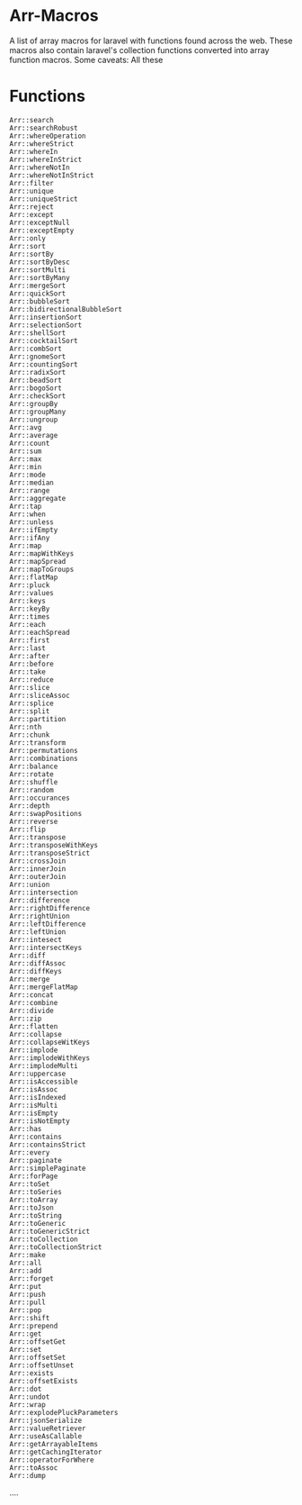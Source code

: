 # Arr-Macros
A list of array macros for laravel with functions found across the web. 
These macros also contain laravel's collection functions converted into array function macros.
Some caveats: All these

# Functions

	Arr::search
	Arr::searchRobust
	Arr::whereOperation
	Arr::whereStrict
	Arr::whereIn
	Arr::whereInStrict
	Arr::whereNotIn
	Arr::whereNotInStrict
	Arr::filter
	Arr::unique
	Arr::uniqueStrict
	Arr::reject
	Arr::except
	Arr::exceptNull
	Arr::exceptEmpty
	Arr::only
	Arr::sort
	Arr::sortBy
	Arr::sortByDesc
	Arr::sortMulti
	Arr::sortByMany
	Arr::mergeSort
	Arr::quickSort
	Arr::bubbleSort
	Arr::bidirectionalBubbleSort
	Arr::insertionSort
	Arr::selectionSort
	Arr::shellSort
	Arr::cocktailSort
	Arr::combSort
	Arr::gnomeSort
	Arr::countingSort
	Arr::radixSort
	Arr::beadSort
	Arr::bogoSort
	Arr::checkSort
	Arr::groupBy
	Arr::groupMany
	Arr::ungroup
	Arr::avg
	Arr::average
	Arr::count
	Arr::sum
	Arr::max
	Arr::min
	Arr::mode
	Arr::median
	Arr::range
	Arr::aggregate
	Arr::tap
	Arr::when
	Arr::unless
	Arr::ifEmpty
	Arr::ifAny
	Arr::map
	Arr::mapWithKeys
	Arr::mapSpread
	Arr::mapToGroups
	Arr::flatMap
	Arr::pluck
	Arr::values
	Arr::keys
	Arr::keyBy
	Arr::times
	Arr::each
	Arr::eachSpread
	Arr::first
	Arr::last
	Arr::after
	Arr::before
	Arr::take
	Arr::reduce
	Arr::slice
	Arr::sliceAssoc
	Arr::splice
	Arr::split
	Arr::partition
	Arr::nth
	Arr::chunk
	Arr::transform
	Arr::permutations
	Arr::combinations
	Arr::balance
	Arr::rotate
	Arr::shuffle
	Arr::random
	Arr::occurances
	Arr::depth
	Arr::swapPositions
	Arr::reverse
	Arr::flip
	Arr::transpose
	Arr::transposeWithKeys
	Arr::transposeStrict
	Arr::crossJoin
	Arr::innerJoin
	Arr::outerJoin
	Arr::union
	Arr::intersection
	Arr::difference
	Arr::rightDifference
	Arr::rightUnion
	Arr::leftDifference
	Arr::leftUnion
	Arr::intesect
	Arr::intersectKeys
	Arr::diff
	Arr::diffAssoc
	Arr::diffKeys
	Arr::merge
	Arr::mergeFlatMap
	Arr::concat
	Arr::combine
	Arr::divide
	Arr::zip
	Arr::flatten
	Arr::collapse
	Arr::collapseWitKeys
	Arr::implode
	Arr::implodeWithKeys
	Arr::implodeMulti
	Arr::uppercase
	Arr::isAccessible
	Arr::isAssoc
	Arr::isIndexed
	Arr::isMulti
	Arr::isEmpty
	Arr::isNotEmpty
	Arr::has
	Arr::contains
	Arr::containsStrict
	Arr::every
	Arr::paginate
	Arr::simplePaginate
	Arr::forPage
	Arr::toSet
	Arr::toSeries
	Arr::toArray
	Arr::toJson
	Arr::toString
	Arr::toGeneric
	Arr::toGenericStrict
	Arr::toCollection
	Arr::toCollectionStrict
	Arr::make
	Arr::all
	Arr::add
	Arr::forget
	Arr::put
	Arr::push
	Arr::pull
	Arr::pop
	Arr::shift
	Arr::prepend
	Arr::get
	Arr::offsetGet
	Arr::set
	Arr::offsetSet
	Arr::offsetUnset
	Arr::exists
	Arr::offsetExists
	Arr::dot
	Arr::undot
	Arr::wrap
	Arr::explodePluckParameters
	Arr::jsonSerialize
	Arr::valueRetriever
	Arr::useAsCallable
	Arr::getArrayableItems
	Arr::getCachingIterator
	Arr::operatorForWhere
	Arr::toAssoc
	Arr::dump



....
